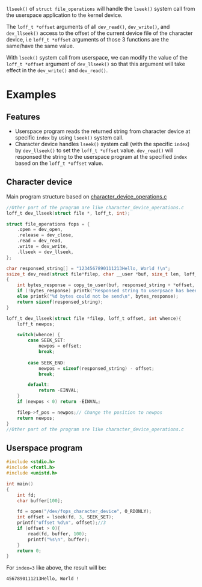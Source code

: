 ``llseek()`` of ``struct file_operations`` will handle the ``lseek()`` system call from the userspace application to the kernel device.

The ``loff_t *offset`` arguments of all ``dev_read()``, ``dev_write()``, and ``dev_llseek()`` access to the offset of the current device file of the character device, i.e ``loff_t *offset`` arguments of those 3 functions are the same/have the same value.

With ``lseek()`` system call from userspace, we can modify the value of the ``loff_t *offset`` argument of ``dev_llseek()`` so that this argument will take effect in the ``dev_write()`` and ``dev_read()``.

# Examples

## Features

* Userspace program reads the returned string from character device at specific ``index`` by using ``lseek()`` system call.
* Character device handles ``lseek()`` system call (with the specific ``index``) by ``dev_llseek()`` to set the ``loff_t *offset`` value. ``dev_read()`` will responsed the string to the userspace program at the specified ``index`` based on the ``loff_t *offset`` value.

## Character device

Main program structure based on [character_device_operations.c](../Character%20device%20operations/Basic%20operations/character_device_operations.c)

```c
//Other part of the program are like character_device_operations.c
loff_t dev_llseek(struct file *, loff_t, int);

struct file_operations fops = {
	.open = dev_open,
	.release = dev_close,
	.read = dev_read,
	.write = dev_write,
	.llseek = dev_llseek,
};

char responsed_string[] = "1234567890111213Hello, World !\n";
ssize_t dev_read(struct file*filep, char __user *buf, size_t len, loff_t *offset)
{
	int bytes_response = copy_to_user(buf, responsed_string + *offset, sizeof(responsed_string) - *offset);
	if (!bytes_response) printk("Responsed string to userpsace has been sent\n");
	else printk("%d bytes could not be send\n", bytes_response);
	return sizeof(responsed_string);
}

loff_t dev_llseek(struct file *filep, loff_t offset, int whence){
	loff_t newpos;

    switch(whence) {
        case SEEK_SET:
            newpos = offset;
            break;
    
        case SEEK_END:
            newpos = sizeof(responsed_string) - offset;
            break;

        default:
            return -EINVAL;
    }
    if (newpos < 0) return -EINVAL;

    filep->f_pos = newpos;// Change the position to newpos
    return newpos;
}
//Other part of the program are like character_device_operations.c
```

## Userspace program

```c
#include <stdio.h> 
#include <fcntl.h> 
#include <unistd.h> 

int main() 
{ 
    int fd;
    char buffer[100];

    fd = open("/dev/fops_character_device", O_RDONLY);
    int offset = lseek(fd, 3, SEEK_SET);
    printf("offset %d\n", offset);//3
    if (offset > 0){
        read(fd, buffer, 100);
        printf("%s\n", buffer);
    }
    return 0; 
}
```
For ``index=3`` like above, the result will be:

```
4567890111213Hello, World !
```
